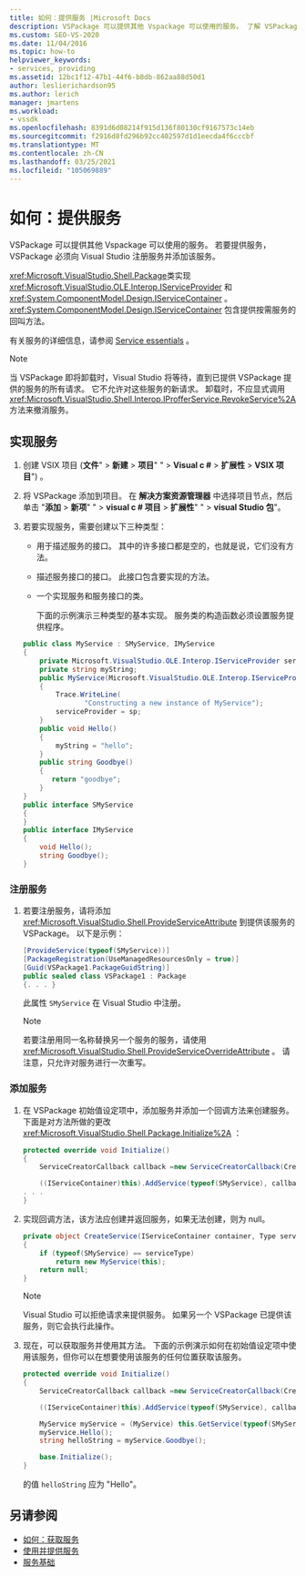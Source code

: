 ```yaml
---
title: 如何：提供服务 |Microsoft Docs
description: VSPackage 可以提供其他 Vspackage 可以使用的服务。 了解 VSPackage 如何向 Visual Studio 注册服务并添加服务。
ms.custom: SEO-VS-2020
ms.date: 11/04/2016
ms.topic: how-to
helpviewer_keywords:
- services, providing
ms.assetid: 12bc1f12-47b1-44f6-b8db-862aa88d50d1
author: leslierichardson95
ms.author: lerich
manager: jmartens
ms.workload:
- vssdk
ms.openlocfilehash: 8391d6d08214f915d136f80130cf9167573c14eb
ms.sourcegitcommit: f2916d8fd296b92cc402597d1d1eecda4f6cccbf
ms.translationtype: MT
ms.contentlocale: zh-CN
ms.lasthandoff: 03/25/2021
ms.locfileid: "105069889"
---
```

# <a name="how-to-provide-a-service"></a>如何：提供服务
VSPackage 可以提供其他 Vspackage 可以使用的服务。 若要提供服务，VSPackage 必须向 Visual Studio 注册服务并添加该服务。

 <xref:Microsoft.VisualStudio.Shell.Package>类实现 <xref:Microsoft.VisualStudio.OLE.Interop.IServiceProvider> 和 <xref:System.ComponentModel.Design.IServiceContainer> 。 <xref:System.ComponentModel.Design.IServiceContainer> 包含提供按需服务的回叫方法。

 有关服务的详细信息，请参阅 [Service essentials](../extensibility/internals/service-essentials.md) 。

> [!NOTE]
> 当 VSPackage 即将卸载时，Visual Studio 将等待，直到已提供 VSPackage 提供的服务的所有请求。 它不允许对这些服务的新请求。 卸载时，不应显式调用 <xref:Microsoft.VisualStudio.Shell.Interop.IProfferService.RevokeService%2A> 方法来撤消服务。

## <a name="implement-a-service"></a>实现服务

1. 创建 VSIX 项目 (**文件**"  >  **新建**  >  **项目**" "  >  **Visual c #**  >  **扩展性**  >  **VSIX 项目**") 。

2. 将 VSPackage 添加到项目。 在 **解决方案资源管理器** 中选择项目节点，然后单击 "**添加**  >  **新项**" "  >  **visual c # 项目**  >  **扩展性**" "  >  **visual Studio 包**"。

3. 若要实现服务，需要创建以下三种类型：

   - 用于描述服务的接口。 其中的许多接口都是空的，也就是说，它们没有方法。

   - 描述服务接口的接口。 此接口包含要实现的方法。

   - 一个实现服务和服务接口的类。

     下面的示例演示三种类型的基本实现。 服务类的构造函数必须设置服务提供程序。

   ```csharp
   public class MyService : SMyService, IMyService
   {
       private Microsoft.VisualStudio.OLE.Interop.IServiceProvider serviceProvider;
       private string myString;
       public MyService(Microsoft.VisualStudio.OLE.Interop.IServiceProvider sp)
       {
           Trace.WriteLine(
                  "Constructing a new instance of MyService");
           serviceProvider = sp;
       }
       public void Hello()
       {
           myString = "hello";
       }
       public string Goodbye()
       {
          return "goodbye";
       }
   }
   public interface SMyService
   {
   }
   public interface IMyService
   {
       void Hello();
       string Goodbye();
   }

   ```

### <a name="register-a-service"></a>注册服务

1. 若要注册服务，请将添加 <xref:Microsoft.VisualStudio.Shell.ProvideServiceAttribute> 到提供该服务的 VSPackage。 以下是示例：

    ```csharp
    [ProvideService(typeof(SMyService))]
    [PackageRegistration(UseManagedResourcesOnly = true)]
    [Guid(VSPackage1.PackageGuidString)]
    public sealed class VSPackage1 : Package
    {. . . }
    ```

     此属性 `SMyService` 在 Visual Studio 中注册。

    > [!NOTE]
    > 若要注册用同一名称替换另一个服务的服务，请使用 <xref:Microsoft.VisualStudio.Shell.ProvideServiceOverrideAttribute> 。 请注意，只允许对服务进行一次重写。

### <a name="add-a-service"></a>添加服务

1. 在 VSPackage 初始值设定项中，添加服务并添加一个回调方法来创建服务。 下面是对方法所做的更改 <xref:Microsoft.VisualStudio.Shell.Package.Initialize%2A> ：

    ```csharp
    protected override void Initialize()
    {
        ServiceCreatorCallback callback =new ServiceCreatorCallback(CreateService);

        ((IServiceContainer)this).AddService(typeof(SMyService), callback);
    . . .
    }
    ```

2. 实现回调方法，该方法应创建并返回服务，如果无法创建，则为 null。

    ```csharp
    private object CreateService(IServiceContainer container, Type serviceType)
    {
        if (typeof(SMyService) == serviceType)
            return new MyService(this);
        return null;
    }
    ```

    > [!NOTE]
    > Visual Studio 可以拒绝请求来提供服务。 如果另一个 VSPackage 已提供该服务，则它会执行此操作。

3. 现在，可以获取服务并使用其方法。 下面的示例演示如何在初始值设定项中使用该服务，但你可以在想要使用该服务的任何位置获取该服务。

    ```csharp
    protected override void Initialize()
    {
        ServiceCreatorCallback callback =new ServiceCreatorCallback(CreateService);

        ((IServiceContainer)this).AddService(typeof(SMyService), callback);

        MyService myService = (MyService) this.GetService(typeof(SMyService));
        myService.Hello();
        string helloString = myService.Goodbye();

        base.Initialize();
    }
    ```

     的值 `helloString` 应为 "Hello"。

## <a name="see-also"></a>另请参阅
- [如何：获取服务](../extensibility/how-to-get-a-service.md)
- [使用并提供服务](../extensibility/using-and-providing-services.md)
- [服务基础](../extensibility/internals/service-essentials.md)
